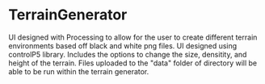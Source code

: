 # TerrainGenerator
UI designed with Processing to allow for the user to create different terrain environments based off black and white png files. 
UI designed using controlP5 library.
Includes the options to change the size, densitity, and height of the terrain. 
Files uploaded to the "data" folder of directory will be able to be run within the terrain generator.

